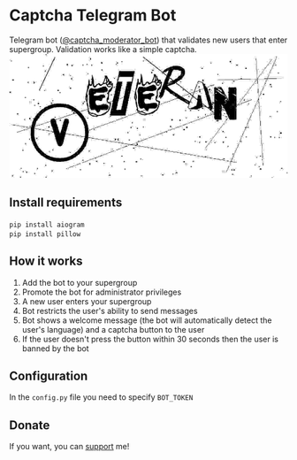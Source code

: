 # Captcha Telegram Bot
Telegram bot ([@captcha_moderator_bot](https://t.me/captcha_moderator_bot)) that validates new users that enter supergroup. Validation works like a simple captcha.<br>
![alt tag](https://github.com/iterweb/captcha_telegram_bot/blob/master/captcha_img/photo_2021-47.jpg "Captcha Telegram Bot")​

## Install requirements
`pip install aiogram`<br>
`pip install pillow`

## How it works
1. Add the bot to your supergroup<br>
2. Promote the bot for administrator privileges<br>
3. A new user enters your supergroup<br>
4. Bot restricts the user's ability to send messages<br>
5. Bot shows a welcome message (the bot will automatically detect the user's language) and a captcha button to the user<br>
6. If the user doesn't press the button within 30 seconds then the user is banned by the bot

## Configuration
In the `config.py` file you need to specify `BOT_TOKEN`

## Donate
If you want, you can [support](https://destream.net/live/iterweb/donate) me!
